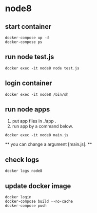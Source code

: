 # node8

## start container
```
docker-compose up -d
docker-compose ps
```

## run node test.js
```
docker exec -it node8 node test.js
```

## login container
```
docker exec -it node8 /bin/sh
```

## run node apps
1. put app files in ./app .
2. run app by a command below.
```
docker exec -it node8 main.js
```
** you can change a argument [main.js]. **

## check logs
```
docker logs node8
```



## update docker image
```
docker login
docker-compose build --no-cache
docker-compose push
```



